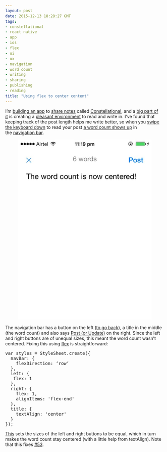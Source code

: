 ```yaml
---
layout: post
date: 2015-12-13 18:28:27 GMT
tags:
- constellational
- react native
- app
- ios
- flex
- ui
- ux
- navigation
- word count
- writing
- sharing
- publishing
- reading
title: "Using flex to center content"
---
```

<p>I’m <a href="http://github.com/constellational">building an app</a> to <a href="http://arpith.co/post/134539082857/sharing-a-post">share notes</a> called <a href="http://constellational.com/">Constellational</a>, and a <a href="http://arpith.co/post/133875065157/react-native-full-screen-textinputs">big part of it</a>&nbsp;is creating a <a href="http://arpith.co/post/133803823587/san-francisco-in-react-native">pleasant environment</a> to read and write in. I’ve found that keeping track of the post length helps me write better, so when you <a href="http://arpith.co/post/134869397397/handling-keyboard-events-in-react-native">swipe the keyboard down</a> to read your post <a href="http://arpith.co/post/134012448737/everybody-stand-back-i-know-regular-expressions">a word count shows up</a> in the&nbsp;<a href="http://arpith.co/post/134130800147/counting-less">navigation bar</a>.<br></p><figure data-orig-width="640" data-orig-height="859" class="tmblr-full"><img src="/images/09630b3999394d4e3dee5221c4b58deb1f6b247bee03697de4a6d34c29bedc46.jpg" data-orig-width="640" data-orig-height="859"></figure><p>The navigation bar has a button on the left (<a href="http://arpith.co/post/134409499417/two-steps-to-navigation-in-react-native">to go back</a>), a title in the middle (the word count) and also says <a href="http://arpith.co/post/134069674682/drafts-unpublished-edits-and-posts">Post (or Update)</a> on the right. Since the left and right buttons are of unequal sizes, this meant the word count wasn’t centered. Fixing this using <a href="https://developer.mozilla.org/en/docs/Web/CSS/flex">flex</a> is straightforward:<br></p><pre>var styles = StyleSheet.create({
  navBar: {
    flexDirection: ‘row’
  },
  left: {
&nbsp; &nbsp;flex: 1
 &nbsp;},
 &nbsp;right: {
 &nbsp; &nbsp;flex: 1,
 &nbsp; &nbsp;alignItems: 'flex-end'
 &nbsp;},
 &nbsp;title: {
 &nbsp; &nbsp;textAlign: 'center'
 &nbsp;}
});</pre><p><a href="https://github.com/constellational/iOS/blob/fca5b1a13dff188729d1d95aa04a4c2f6c1e7d88/components/NavBar.js">This</a> sets the sizes of the left and right buttons to be equal, which in turn makes the word count stay centered (with a little help from textAlign). Note that this fixes <a href="https://github.com/constellational/iOS/issues/53">#53</a>.</p>